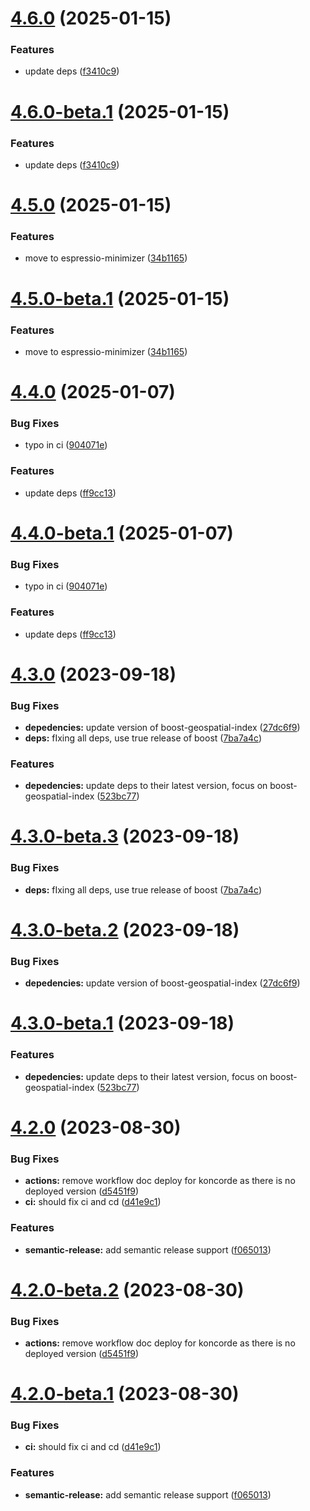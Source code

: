 # [4.6.0](https://github.com/kuzzleio/koncorde/compare/v4.5.0...v4.6.0) (2025-01-15)


### Features

* update deps ([f3410c9](https://github.com/kuzzleio/koncorde/commit/f3410c9776519d63851b1a207d9b944756c4a6ac))

# [4.6.0-beta.1](https://github.com/kuzzleio/koncorde/compare/v4.5.0...v4.6.0-beta.1) (2025-01-15)


### Features

* update deps ([f3410c9](https://github.com/kuzzleio/koncorde/commit/f3410c9776519d63851b1a207d9b944756c4a6ac))

# [4.5.0](https://github.com/kuzzleio/koncorde/compare/v4.4.0...v4.5.0) (2025-01-15)


### Features

* move to espressio-minimizer ([34b1165](https://github.com/kuzzleio/koncorde/commit/34b11653daf3859cb1ec7a007f4a4304c4f85c42))

# [4.5.0-beta.1](https://github.com/kuzzleio/koncorde/compare/v4.4.0...v4.5.0-beta.1) (2025-01-15)


### Features

* move to espressio-minimizer ([34b1165](https://github.com/kuzzleio/koncorde/commit/34b11653daf3859cb1ec7a007f4a4304c4f85c42))

# [4.4.0](https://github.com/kuzzleio/koncorde/compare/v4.3.0...v4.4.0) (2025-01-07)


### Bug Fixes

* typo in ci ([904071e](https://github.com/kuzzleio/koncorde/commit/904071e1d09b0eeea96f314feb0332e223a6d8dd))


### Features

* update deps ([ff9cc13](https://github.com/kuzzleio/koncorde/commit/ff9cc13c5ee0fb5f09be7a8f0ae9042e30af4dc9))

# [4.4.0-beta.1](https://github.com/kuzzleio/koncorde/compare/v4.3.0...v4.4.0-beta.1) (2025-01-07)


### Bug Fixes

* typo in ci ([904071e](https://github.com/kuzzleio/koncorde/commit/904071e1d09b0eeea96f314feb0332e223a6d8dd))


### Features

* update deps ([ff9cc13](https://github.com/kuzzleio/koncorde/commit/ff9cc13c5ee0fb5f09be7a8f0ae9042e30af4dc9))

# [4.3.0](https://github.com/kuzzleio/koncorde/compare/v4.2.0...v4.3.0) (2023-09-18)


### Bug Fixes

* **depedencies:** update version of boost-geospatial-index ([27dc6f9](https://github.com/kuzzleio/koncorde/commit/27dc6f9f8c523681feb0d02b10517eba4e613b24))
* **deps:** fIxing all deps, use true release of boost ([7ba7a4c](https://github.com/kuzzleio/koncorde/commit/7ba7a4c2ca677bccbe6c925bd942a2419ff7d897))


### Features

* **depedencies:** update deps to their latest version, focus on boost-geospatial-index ([523bc77](https://github.com/kuzzleio/koncorde/commit/523bc7719993f14c0a6f96b78599dbca3df687dc))

# [4.3.0-beta.3](https://github.com/kuzzleio/koncorde/compare/v4.3.0-beta.2...v4.3.0-beta.3) (2023-09-18)


### Bug Fixes

* **deps:** fIxing all deps, use true release of boost ([7ba7a4c](https://github.com/kuzzleio/koncorde/commit/7ba7a4c2ca677bccbe6c925bd942a2419ff7d897))

# [4.3.0-beta.2](https://github.com/kuzzleio/koncorde/compare/v4.3.0-beta.1...v4.3.0-beta.2) (2023-09-18)


### Bug Fixes

* **depedencies:** update version of boost-geospatial-index ([27dc6f9](https://github.com/kuzzleio/koncorde/commit/27dc6f9f8c523681feb0d02b10517eba4e613b24))

# [4.3.0-beta.1](https://github.com/kuzzleio/koncorde/compare/v4.2.0...v4.3.0-beta.1) (2023-09-18)


### Features

* **depedencies:** update deps to their latest version, focus on boost-geospatial-index ([523bc77](https://github.com/kuzzleio/koncorde/commit/523bc7719993f14c0a6f96b78599dbca3df687dc))

# [4.2.0](https://github.com/kuzzleio/koncorde/compare/v4.1.0...v4.2.0) (2023-08-30)


### Bug Fixes

* **actions:** remove workflow doc deploy for koncorde as there is no deployed version ([d5451f9](https://github.com/kuzzleio/koncorde/commit/d5451f9947654b1c8d4e80bde46c8898792c8976))
* **ci:** should fix ci and cd ([d41e9c1](https://github.com/kuzzleio/koncorde/commit/d41e9c14bdfaec883d362f6efd3a3c010e03266d))


### Features

* **semantic-release:** add semantic release support ([f065013](https://github.com/kuzzleio/koncorde/commit/f0650130643b262b64049f13b2a20310538eadb5))

# [4.2.0-beta.2](https://github.com/kuzzleio/koncorde/compare/v4.2.0-beta.1...v4.2.0-beta.2) (2023-08-30)


### Bug Fixes

* **actions:** remove workflow doc deploy for koncorde as there is no deployed version ([d5451f9](https://github.com/kuzzleio/koncorde/commit/d5451f9947654b1c8d4e80bde46c8898792c8976))

# [4.2.0-beta.1](https://github.com/kuzzleio/koncorde/compare/v4.1.0...v4.2.0-beta.1) (2023-08-30)


### Bug Fixes

* **ci:** should fix ci and cd ([d41e9c1](https://github.com/kuzzleio/koncorde/commit/d41e9c14bdfaec883d362f6efd3a3c010e03266d))


### Features

* **semantic-release:** add semantic release support ([f065013](https://github.com/kuzzleio/koncorde/commit/f0650130643b262b64049f13b2a20310538eadb5))
